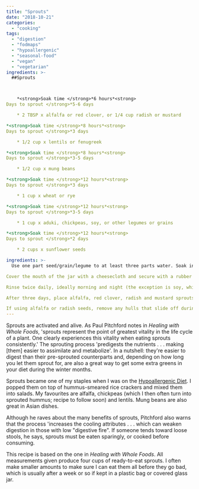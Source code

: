 ```yaml
---
title: "Sprouts"
date: "2018-10-21"
categories: 
  - "cooking"
tags: 
  - "digestion"
  - "fodmaps"
  - "hypoallergenic"
  - "seasonal-food"
  - "vegan"
  - "vegetarian"
ingredients: >-
  ##Sprouts



    *<strong>Soak time </strong>*6 hours*<strong>
Days to sprout </strong>*5-6 days

 	* 2 TBSP x alfalfa or red clover, or 1/4 cup radish or mustard

*<strong>Soak time </strong>*8 hours*<strong>
Days to sprout </strong>*3 days

 	* 1/2 cup x lentils or fenugreek

*<strong>Soak time </strong>*8 hours*<strong>
Days to sprout </strong>*3-5 days

 	* 1/2 cup x mung beans

*<strong>Soak time </strong>*12 hours*<strong>
Days to sprout </strong>*3 days

 	* 1 cup x wheat or rye

*<strong>Soak time </strong>*12 hours*<strong>
Days to sprout </strong>*3-5 days

 	* 1 cup x aduki, chickpeas, soy, or other legumes or grains

*<strong>Soak time </strong>*12 hours*<strong>
Days to sprout </strong>*2 days

 	* 2 cups x sunflower seeds

ingredients: >-
  Use one part seed/grain/legume to at least three parts water. Soak in a wide-mouth jar.

Cover the mouth of the jar with a cheesecloth and secure with a rubber band. After soaking your choice of sproutable, drain well and keep in a warm (at least 18°C) dark place at an angle for drainage. Some people use a dish drainer. I don't have one, so I sit it at an angle in a small bowl instead. The jar can be covered with a cloth or bag for darkness.

Rinse twice daily, ideally morning and night (the exception is soy, which must be rinsed four times daily to avoid rotting). I leave the cloth on the jar and fill with water, then strain with the cloth still on.

After three days, place alfalfa, red clover, radish and mustard sprouts in a cool place with indirect sunlight to induce chlorophyll. Keep rinsing and draining twice daily until you see sprout tails.

If using alfalfa or radish seeds, remove any hulls that slide off during the sprouting process as they're prone to moulding. To do so, place the sprouts in a large bowl of water and give them a shake. Gently reach under the sprouts and lift them out of the water carefully without disturbing the sunken hulls, which can then be discarded.
---
```

Sprouts are activated and alive. As Paul Pitchford notes in _Healing with Whole Foods_, 'sprouts represent the point of greatest vitality in the life cycle of a plant. One clearly experiences this vitality when eating sprouts consistently.' The sprouting process 'predigests the nutrients . . . making \[them\] easier to assimilate and metabolize'. In a nutshell: they're easier to digest than their pre-sprouted counterparts and, depending on how long you let them sprout for, are also a great way to get some extra greens in your diet during the winter months.

Sprouts became one of my staples when I was on the [Hypoallergenic Diet](http://hypoallergenicdiet.com/). I popped them on top of hummus-smeared rice crackers and mixed them into salads. My favourites are alfalfa, chickpeas (which I then often turn into sprouted hummus; recipe to follow soon) and lentils. Mung beans are also great in Asian dishes.

Although he raves about the many benefits of sprouts, Pitchford also warns that the process 'increases the cooling attributes . . . which can weaken digestion in those with low "digestive fire". If someone tends toward loose stools, he says, sprouts must be eaten sparingly, or cooked before consuming.

This recipe is based on the one in _Healing with Whole Foods_. All measurements given produce four cups of ready-to-eat sprouts. I often make smaller amounts to make sure I can eat them all before they go bad, which is usually after a week or so if kept in a plastic bag or covered glass jar.

